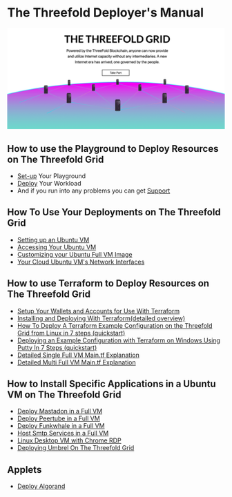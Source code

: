 # The Threefold Deployer's Manual

<img src="https://github.com/Parkers145/info_manual3/blob/development/wiki/img/manual_home_.png?raw=true">

## How to use the Playground to Deploy Resources on The Threefold Grid 
- [Set-up](playground/setupthreefoldconnect.html) Your Playground 
- [Deploy](playground/deploy.html) Your Workload 
- And if you run into any problems you can get [Support](/playground/support.html)

## How To Use Your Deployments on The Threefold Grid
- [Setting up an Ubuntu VM](playground/setupubuntu.html)
- [Accessing Your Ubuntu VM](playground/accessubuntu.html)
- [Customizing your Ubuntu Full VM Image ](flist/createfullvmflist.html)
- [Your Cloud Ubuntu VM's Network Interfaces](playground/ubuntunet.html)

## How to use Terraform to Deploy Resources on The Threefold Grid 

- [Setup Your Wallets and Accounts for Use With Terraform](terraform/setuptfcterraform.html)
- [Installing and Deploying With Terraform(detailed overview)](terraform/gettingstarted.html)
- [How To Deploy A Terraform Example Configuration on the Threefold Grid from Linux in 7 steps (quickstart)](terraform/7stepslinux.html)
- [Deploying an Example Configuration with Terraform on Windows Using Putty In 7 Steps (quickstart)](terraform/7stepswindows.html)
- [Detailed Single Full VM Main.tf Explanation](terraform/singlevmmaintf.htm)
- [Detailed Multi Full VM Main.tf Explanation](terraform/multivmmaintf.html)


## How to Install Specific Applications in a Ubuntu VM on The Threefold Grid 
- [Deploy Mastadon in a Full VM](applicationhowto/manualmastodon.html)
- [Deploy Peertube in a Full VM](applicationhowto/manualpeertube.html)
- [Deploy Funkwhale in a Full VM](applicationhowto/manualfunkwhale.html)
- [Host Smtp Services in a Full VM](applicationhowto/manualiredmail.html)
- [Linux Desktop VM with Chrome RDP](applicationhowto/desktopchromerdp.html)
- [Deploying Umbrel On The Threefold Grid](applicationhowto/umbrel.html)

## Applets 
- [Deploy Algorand](applets/algorand.html)
